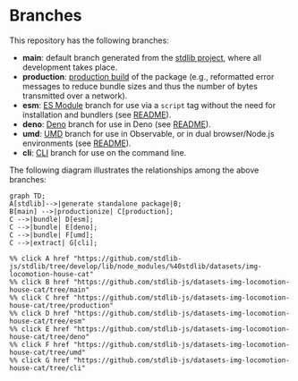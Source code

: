 <!--

@license Apache-2.0

Copyright (c) 2023 The Stdlib Authors.

Licensed under the Apache License, Version 2.0 (the "License");
you may not use this file except in compliance with the License.
You may obtain a copy of the License at

    http://www.apache.org/licenses/LICENSE-2.0

Unless required by applicable law or agreed to in writing, software
distributed under the License is distributed on an "AS IS" BASIS,
WITHOUT WARRANTIES OR CONDITIONS OF ANY KIND, either express or implied.
See the License for the specific language governing permissions and
limitations under the License.

-->

# Branches

This repository has the following branches:

-   **main**: default branch generated from the [stdlib project][stdlib-url], where all development takes place.
-   **production**: [production build][production-url] of the package (e.g., reformatted error messages to reduce bundle sizes and thus the number of bytes transmitted over a network).
-   **esm**: [ES Module][esm-url] branch for use via a `script` tag without the need for installation and bundlers (see [README][esm-readme]).
-   **deno**: [Deno][deno-url] branch for use in Deno (see [README][deno-readme]).
-   **umd**: [UMD][umd-url] branch for use in Observable, or in dual browser/Node.js environments (see [README][umd-readme]).
-   **cli**: [CLI][cli-url] branch for use on the command line.

The following diagram illustrates the relationships among the above branches:

```mermaid
graph TD;
A[stdlib]-->|generate standalone package|B;
B[main] -->|productionize| C[production];
C -->|bundle| D[esm];
C -->|bundle| E[deno];
C -->|bundle| F[umd];
C -->|extract| G[cli];

%% click A href "https://github.com/stdlib-js/stdlib/tree/develop/lib/node_modules/%40stdlib/datasets/img-locomotion-house-cat"
%% click B href "https://github.com/stdlib-js/datasets-img-locomotion-house-cat/tree/main"
%% click C href "https://github.com/stdlib-js/datasets-img-locomotion-house-cat/tree/production"
%% click D href "https://github.com/stdlib-js/datasets-img-locomotion-house-cat/tree/esm"
%% click E href "https://github.com/stdlib-js/datasets-img-locomotion-house-cat/tree/deno"
%% click F href "https://github.com/stdlib-js/datasets-img-locomotion-house-cat/tree/umd"
%% click G href "https://github.com/stdlib-js/datasets-img-locomotion-house-cat/tree/cli"
```

[stdlib-url]: https://github.com/stdlib-js/stdlib/tree/develop/lib/node_modules/%40stdlib/datasets/img-locomotion-house-cat
[production-url]: https://github.com/stdlib-js/datasets-img-locomotion-house-cat/tree/production
[deno-url]: https://github.com/stdlib-js/datasets-img-locomotion-house-cat/tree/deno
[deno-readme]: https://github.com/stdlib-js/datasets-img-locomotion-house-cat/blob/deno/README.md
[umd-url]: https://github.com/stdlib-js/datasets-img-locomotion-house-cat/tree/umd
[umd-readme]: https://github.com/stdlib-js/datasets-img-locomotion-house-cat/blob/umd/README.md
[esm-url]: https://github.com/stdlib-js/datasets-img-locomotion-house-cat/tree/esm
[esm-readme]: https://github.com/stdlib-js/datasets-img-locomotion-house-cat/blob/esm/README.md
[cli-url]: https://github.com/stdlib-js/datasets-img-locomotion-house-cat/tree/cli